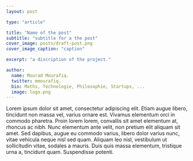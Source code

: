 ```yaml
---
layout: post

type: "article"

title: "Name of the post"
subtitle: "subtitle for a the post"
cover_image: posts/draft-post.png
cover_image_caption: "caption"

excerpt: "a discription of the project."

author:
  name: Mourad Mourafiq.
  twitter: mmourafiq.
  bio: Maths, Technologie, Philosophie, Startups, ...
  image: logo.png
---
```

Lorem ipsum dolor sit amet, consectetur adipiscing elit. Etiam augue libero, tincidunt non massa vel,
varius ornare est. Vivamus elementum orci in commodo pharetra. Proin lorem lorem, convallis sit amet
elementum at, rhoncus ac nibh. Nunc elementum ante velit, non pretium elit aliquam sit amet. Sed dapibus,
augue eu commodo varius, libero dolor varius nunc, vitae vehicula neque nisl sed quam. Aliquam leo nisl,
vestibulum ut sollicitudin vitae, sodales a mauris. Duis quis massa elementum, tristique urna a, tincidunt
quam. Suspendisse potenti.